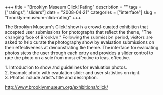+++
title = "Brooklyn Museum Click! Rating"
description = ""
tags = ["ratings", "sliders"]
date = "2008-04-21"
categories = ["interface"]
slug = "brooklyn-museum-click-rating"
+++


<p>The Brooklyn Museum's Click! show is a crowd-curated exhibition that accepted user submissions for photographs that reflect the theme, "The changing face of Brooklyn." Following the submission period, visitors are asked to help curate the photography show by evaluation submissions on their effectiveness at demonstrating the theme. The interface for evaluating photos steps the user through each entry and provides a slider control to rate the photo on a scle from most effective to least effective.</p>
<div id="screens-full" class="clear"><div class="caption">1. Introduction to show and guidelines for evaluation photos.</div><div class="fullimg clear"><a href="//media.konigi.com/interface/bma-click-1.png" class="group" rel="group" title="1. Introduction to show and guidelines for evaluation photos."><img src="//media.konigi.com/interface/bma-click-1.png" alt="" class="img-responsive"></a></div></div><div id="screens-full" class="clear"><div class="caption">2. Example photo with evaulation slider and user statistics on right.</div><div class="fullimg clear"><a href="//media.konigi.com/interface/bma-click-2.png" class="group" rel="group" title="2. Example photo with evaulation slider and user statistics on right."><img src="//media.konigi.com/interface/bma-click-2.png" alt="" class="img-responsive"></a></div></div><div id="screens-full" class="clear"><div class="caption">3. Photos include artist's title and description.</div><div class="fullimg clear"><a href="//media.konigi.com/interface/bma-click-3.png" class="group" rel="group" title="3. Photos include artist's title and description."><img src="//media.konigi.com/interface/bma-click-3.png" alt="" class="img-responsive"></a></div></div>        
<p><a href="http://www.brooklynmuseum.org/exhibitions/click/">http://www.brooklynmuseum.org/exhibitions/click/</a></p>

